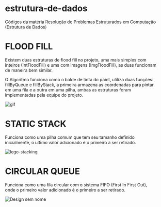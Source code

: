 # estrutura-de-dados
Códigos da matéria Resolução de Problemas Estruturados em Computação (Estrutura de Dados)

# FLOOD FILL
Existem duas estruturas de flood fill no projeto, uma mais simples com inteiros (IntFloodFill) e uma com imagens (ImgFloodFill), as duas funcionam de maneira bem similar.

O Algoritmo funciona como o balde de tinta do paint, utiliza duas funções: fillByQueue e fillByStack, a primeira armazena as coordenadas para pintar em uma fila e a outra em uma pilha, ambas as estruturas foram implementadas pela equipe do projeto.

![gif](https://github.com/gabrielcoffee/estrutura-de-dados/assets/60583301/2b46baba-f0af-48e8-83b7-ba0b03a439c2)

# STATIC STACK
Funciona como uma pilha comum que tem seu tamanho definido inicialmente, o ultimo valor adicionado é o primeiro a ser retirado.

![lego-stacking](https://github.com/gabrielcoffee/estrutura-de-dados/assets/60583301/4ab8bc63-c762-4e7b-a518-3e65bdcfbe7f)


# CIRCULAR QUEUE
Funciona como uma fila circular com o sistema FIFO (First In First Out), onde o primeiro valor adicionado é o primeiro a ser retirado.

![Design sem nome](https://github.com/gabrielcoffee/estrutura-de-dados/assets/60583301/65fb78cf-3853-4255-ab26-b2385117dabd)
